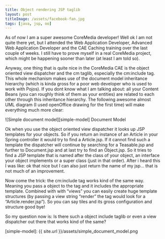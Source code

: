 ```yaml
---
title: Object rendering JSP taglib
layout: post
titleImage: /assets/facebook-fan.jpg
tags: [java, jsp, oo]
---
```


As of now I am a super awesome CoreMedia developer! Well ok I am not quite there yet, but I attended the Web 
Application Developer, Advanced Web Application Developer and the CAE Caching training over the last couple of weeks. 
I still have to prove myself in a real CoreMedia project, which might be happening sooner than later (at least I am told so).

Anyway, one thing that is quite nice in the CoreMedia CAE is the object oriented view dispatcher and the cm taglib, 
especially the cm:include tag. This whole mechanism makes use of the document model inheritance hierarchy 
(which is kinda gross for a poor web developer who is used to work with Pojos). If you dont know what I am talking 
about: all your Content Beans (you can roughly think of them as your entities) are related to each other through this 
inheritance hierarchy. The following awesome almost UML diagram (I used openOffice drawing for the first time) will 
make everything much more clear:

![Simple document model][simple-model]
Document Model

Ok when you use the object oriented view dispatcher it looks up JSP templates for your objects. So if you return an 
instance of an Article in your Spring controller it would try to find a Article.jsp. If it cannot find such a template 
the dispatcher will continue by searching for a Teasable.jsp and further to Document.jsp and at last try to find an 
Object.jsp. So it tries to find a JSP template that is named after the class of your object, an interface your object 
implements or a super class (just in that order). After i heard this I was like: ok that nice but I can also just 
return the name of my jsp... that is not much of an improvement.

Now come the trick: the cm:include tag works kind of the same way. Meaning you pass a object to the tag and it includes 
the appropriate template. Combined with with “views” you can easily create huge template structures (by passing a view 
string “render” the tag would look for a “Article.render.jsp”). So you can say tiles and its gross configuration and 
structure good bye!

So my question now is: Is there such a object include taglib or even a view dispatcher out there that works kind of 
the same?

[simple-model]: {{ site.url }}/assets/simple_document_model.png
